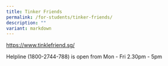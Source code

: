 ```yaml
---
title: Tinker Friends
permalink: /for-students/tinker-friends/
description: ""
variant: markdown
---
```

https://www.tinklefriend.sg/

Helpline (1800-2744-788) is open from
Mon - Fri 
2.30pm - 5pm